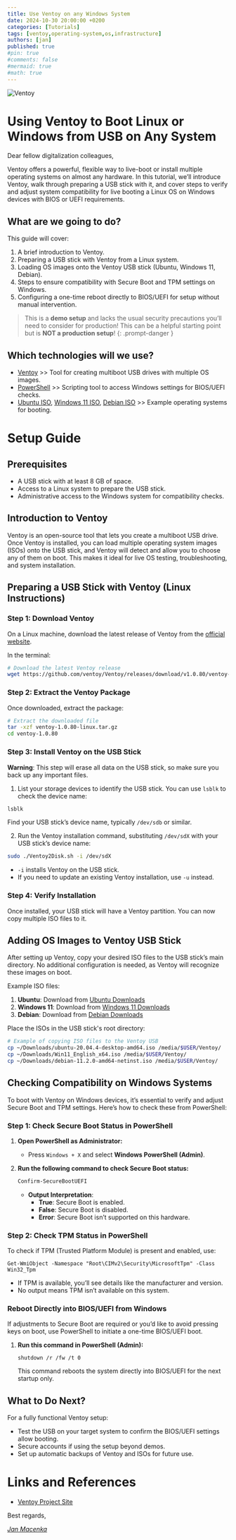 ```yaml
---
title: Use Ventoy on any Windows System
date: 2024-10-30 20:00:00 +0200
categories: [Tutorials]
tags: [ventoy,operating-system,os,infrastructure]
authors: [jan]
published: true
#pin: true
#comments: false
#mermaid: true
#math: true
---
```


![Ventoy](https://external-content.duckduckgo.com/iu/?u=https%3A%2F%2Flinuxiac.b-cdn.net%2Fwp-content%2Fuploads%2F2021%2F03%2Fventoy.png&f=1&nofb=1&ipt=e83763dd73bad04f85d0e8ac9365d0c2bbb570507014064875f2c3ac1b0720ac&ipo=images)

# Using Ventoy to Boot Linux or Windows from USB on Any System

Dear fellow digitalization colleagues,

Ventoy offers a powerful, flexible way to live-boot or install multiple operating systems on almost any hardware. In this tutorial, we’ll introduce Ventoy, walk through preparing a USB stick with it, and cover steps to verify and adjust system compatibility for live booting a Linux OS on Windows devices with BIOS or UEFI requirements.

## What are we going to do?

This guide will cover:
1. A brief introduction to Ventoy.
2. Preparing a USB stick with Ventoy from a Linux system.
3. Loading OS images onto the Ventoy USB stick (Ubuntu, Windows 11, Debian).
4. Steps to ensure compatibility with Secure Boot and TPM settings on Windows.
5. Configuring a one-time reboot directly to BIOS/UEFI for setup without manual intervention.

> This is a **demo setup** and lacks the usual security precautions you’ll need to consider for production! This can be a helpful starting point but is **NOT a production setup**!
{: .prompt-danger }

## Which technologies will we use?

* [Ventoy](https://www.ventoy.net) >> Tool for creating multiboot USB drives with multiple OS images.
* [PowerShell](https://docs.microsoft.com/en-us/powershell/) >> Scripting tool to access Windows settings for BIOS/UEFI checks.
* [Ubuntu ISO](https://ubuntu.com/download), [Windows 11 ISO](https://www.microsoft.com/software-download/windows11), [Debian ISO](https://www.debian.org/distrib/netinst) >> Example operating systems for booting.

# Setup Guide

## Prerequisites

* A USB stick with at least 8 GB of space.
* Access to a Linux system to prepare the USB stick.
* Administrative access to the Windows system for compatibility checks.

## Introduction to Ventoy

Ventoy is an open-source tool that lets you create a multiboot USB drive. Once Ventoy is installed, you can load multiple operating system images (ISOs) onto the USB stick, and Ventoy will detect and allow you to choose any of them on boot. This makes it ideal for live OS testing, troubleshooting, and system installation.

## Preparing a USB Stick with Ventoy (Linux Instructions)

### Step 1: Download Ventoy

On a Linux machine, download the latest release of Ventoy from the [official website](https://www.ventoy.net).

In the terminal:

```bash
# Download the latest Ventoy release
wget https://github.com/ventoy/Ventoy/releases/download/v1.0.80/ventoy-1.0.80-linux.tar.gz
```

### Step 2: Extract the Ventoy Package

Once downloaded, extract the package:

```bash
# Extract the downloaded file
tar -xzf ventoy-1.0.80-linux.tar.gz
cd ventoy-1.0.80
```

### Step 3: Install Ventoy on the USB Stick

**Warning**: This step will erase all data on the USB stick, so make sure you back up any important files.

1. List your storage devices to identify the USB stick. You can use `lsblk` to check the device name:

```bash
lsblk
```

   Find your USB stick’s device name, typically `/dev/sdb` or similar.

2. Run the Ventoy installation command, substituting `/dev/sdX` with your USB stick’s device name:

```bash
sudo ./Ventoy2Disk.sh -i /dev/sdX
```

   - `-i` installs Ventoy on the USB stick.
   - If you need to update an existing Ventoy installation, use `-u` instead.

### Step 4: Verify Installation

Once installed, your USB stick will have a Ventoy partition. You can now copy multiple ISO files to it.

## Adding OS Images to Ventoy USB Stick

After setting up Ventoy, copy your desired ISO files to the USB stick’s main directory. No additional configuration is needed, as Ventoy will recognize these images on boot.

Example ISO files:

1. **Ubuntu**: Download from [Ubuntu Downloads](https://ubuntu.com/download)
2. **Windows 11**: Download from [Windows 11 Downloads](https://www.microsoft.com/software-download/windows11)
3. **Debian**: Download from [Debian Downloads](https://www.debian.org/distrib/netinst)

Place the ISOs in the USB stick's root directory:

```bash
# Example of copying ISO files to the Ventoy USB
cp ~/Downloads/ubuntu-20.04.4-desktop-amd64.iso /media/$USER/Ventoy/
cp ~/Downloads/Win11_English_x64.iso /media/$USER/Ventoy/
cp ~/Downloads/debian-11.2.0-amd64-netinst.iso /media/$USER/Ventoy/
```

## Checking Compatibility on Windows Systems

To boot with Ventoy on Windows devices, it’s essential to verify and adjust Secure Boot and TPM settings. Here’s how to check these from PowerShell:

### Step 1: Check Secure Boot Status in PowerShell

1. **Open PowerShell as Administrator:**
   - Press `Windows + X` and select **Windows PowerShell (Admin)**.

2. **Run the following command to check Secure Boot status:**

    ```bash
    Confirm-SecureBootUEFI
    ```

   - **Output Interpretation**:
     - **True**: Secure Boot is enabled.
     - **False**: Secure Boot is disabled.
     - **Error**: Secure Boot isn’t supported on this hardware.

### Step 2: Check TPM Status in PowerShell

To check if TPM (Trusted Platform Module) is present and enabled, use:

```
Get-WmiObject -Namespace "Root\CIMv2\Security\MicrosoftTpm" -Class Win32_Tpm
```

- If TPM is available, you’ll see details like the manufacturer and version.
- No output means TPM isn’t available on this system.

### Reboot Directly into BIOS/UEFI from Windows

If adjustments to Secure Boot are required or you’d like to avoid pressing keys on boot, use PowerShell to initiate a one-time BIOS/UEFI boot.

1. **Run this command in PowerShell (Admin):**

   ```
   shutdown /r /fw /t 0
   ```

   This command reboots the system directly into BIOS/UEFI for the next startup only.

## What to Do Next?

For a fully functional Ventoy setup:
* Test the USB on your target system to confirm the BIOS/UEFI settings allow booting.
* Secure accounts if using the setup beyond demos.
* Set up automatic backups of Ventoy and ISOs for future use.

# Links and References

- [Ventoy Project Site](https://www.ventoy.net)

Best regards,

[_Jan Macenka_](https://www.macenka.de)
